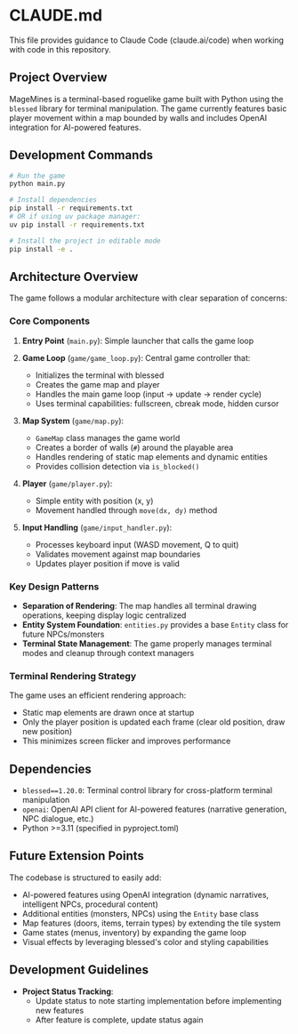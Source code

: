 # CLAUDE.md

This file provides guidance to Claude Code (claude.ai/code) when working with code in this repository.

## Project Overview

MageMines is a terminal-based roguelike game built with Python using the `blessed` library for terminal manipulation. The game currently features basic player movement within a map bounded by walls and includes OpenAI integration for AI-powered features.

## Development Commands

```bash
# Run the game
python main.py

# Install dependencies
pip install -r requirements.txt
# OR if using uv package manager:
uv pip install -r requirements.txt

# Install the project in editable mode
pip install -e .
```

## Architecture Overview

The game follows a modular architecture with clear separation of concerns:

### Core Components

1. **Entry Point** (`main.py`): Simple launcher that calls the game loop
2. **Game Loop** (`game/game_loop.py`): Central game controller that:
   - Initializes the terminal with blessed
   - Creates the game map and player
   - Handles the main game loop (input → update → render cycle)
   - Uses terminal capabilities: fullscreen, cbreak mode, hidden cursor

3. **Map System** (`game/map.py`):
   - `GameMap` class manages the game world
   - Creates a border of walls (`#`) around the playable area
   - Handles rendering of static map elements and dynamic entities
   - Provides collision detection via `is_blocked()`

4. **Player** (`game/player.py`):
   - Simple entity with position (x, y)
   - Movement handled through `move(dx, dy)` method

5. **Input Handling** (`game/input_handler.py`):
   - Processes keyboard input (WASD movement, Q to quit)
   - Validates movement against map boundaries
   - Updates player position if move is valid

### Key Design Patterns

- **Separation of Rendering**: The map handles all terminal drawing operations, keeping display logic centralized
- **Entity System Foundation**: `entities.py` provides a base `Entity` class for future NPCs/monsters
- **Terminal State Management**: The game properly manages terminal modes and cleanup through context managers

### Terminal Rendering Strategy

The game uses an efficient rendering approach:
- Static map elements are drawn once at startup
- Only the player position is updated each frame (clear old position, draw new position)
- This minimizes screen flicker and improves performance

## Dependencies

- `blessed==1.20.0`: Terminal control library for cross-platform terminal manipulation
- `openai`: OpenAI API client for AI-powered features (narrative generation, NPC dialogue, etc.)
- Python >=3.11 (specified in pyproject.toml)

## Future Extension Points

The codebase is structured to easily add:
- AI-powered features using OpenAI integration (dynamic narratives, intelligent NPCs, procedural content)
- Additional entities (monsters, NPCs) using the `Entity` base class
- Map features (doors, items, terrain types) by extending the tile system
- Game states (menus, inventory) by expanding the game loop
- Visual effects by leveraging blessed's color and styling capabilities

## Development Guidelines

- **Project Status Tracking**:
  - Update status to note starting implementation before implementing new features
  - After feature is complete, update status again